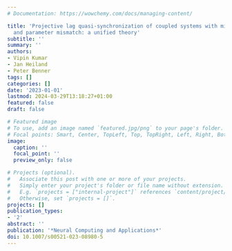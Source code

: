 ```yaml
---
# Documentation: https://wowchemy.com/docs/managing-content/

title: 'Projective lag quasi-synchronization of coupled systems with mixed delays
  and parameter mismatch: a unified theory'
subtitle: ''
summary: ''
authors:
- Vipin Kumar
- Jan Heiland
- Peter Benner
tags: []
categories: []
date: '2023-01-01'
lastmod: 2024-03-29T13:18:27+01:00
featured: false
draft: false

# Featured image
# To use, add an image named `featured.jpg/png` to your page's folder.
# Focal points: Smart, Center, TopLeft, Top, TopRight, Left, Right, BottomLeft, Bottom, BottomRight.
image:
  caption: ''
  focal_point: ''
  preview_only: false

# Projects (optional).
#   Associate this post with one or more of your projects.
#   Simply enter your project's folder or file name without extension.
#   E.g. `projects = ["internal-project"]` references `content/project/deep-learning/index.md`.
#   Otherwise, set `projects = []`.
projects: []
publication_types:
- '2'
abstract: ''
publication: '*Neural Computing and Applications*'
doi: 10.1007/s00521-023-08980-5
---
```

